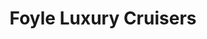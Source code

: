---
title: "Foyle Luxury Cruisers"
address: "30, Clea Lough Rd, Killyleagh, Downpatrick, Co. Down BT30 9SY"
tel: "028 4482 1451"
county: "Down"
category: "Yacht Charters"
type: "Content"
lat: "54.410094"
lng: "-5.66219"
---